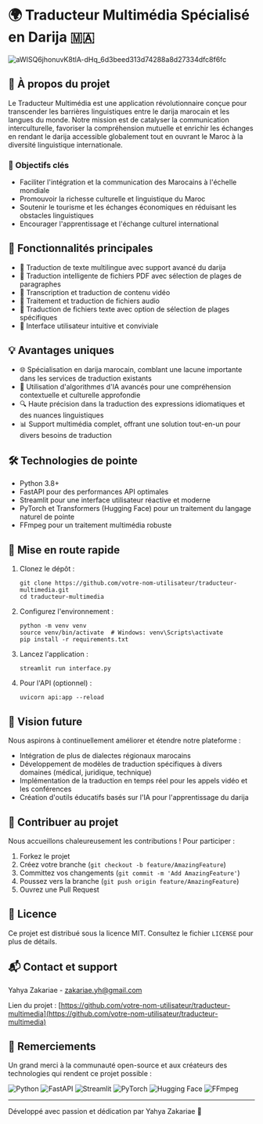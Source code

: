 # 🌍 Traducteur Multimédia Spécialisé en Darija 🇲🇦
![aWISQ6jhonuvK8tlA-dHq_6d3beed313d74288a8d27334dfc8f6fc](https://github.com/user-attachments/assets/904c0bb5-3c12-466e-b05d-2396250aa750)

## 🌟 À propos du projet

Le Traducteur Multimédia est une application révolutionnaire conçue pour transcender les barrières linguistiques entre le darija marocain et les langues du monde. Notre mission est de catalyser la communication interculturelle, favoriser la compréhension mutuelle et enrichir les échanges en rendant le darija accessible globalement tout en ouvrant le Maroc à la diversité linguistique internationale.

### 🎯 Objectifs clés

- Faciliter l'intégration et la communication des Marocains à l'échelle mondiale
- Promouvoir la richesse culturelle et linguistique du Maroc
- Soutenir le tourisme et les échanges économiques en réduisant les obstacles linguistiques
- Encourager l'apprentissage et l'échange culturel international

## 🚀 Fonctionnalités principales

- 📝 Traduction de texte multilingue avec support avancé du darija
- 📄 Traduction intelligente de fichiers PDF avec sélection de plages de paragraphes
- 🎥 Transcription et traduction de contenu vidéo
- 🎵 Traitement et traduction de fichiers audio
- 📁 Traduction de fichiers texte avec option de sélection de plages spécifiques
- 🔄 Interface utilisateur intuitive et conviviale

## 💡 Avantages uniques

- 🌐 Spécialisation en darija marocain, comblant une lacune importante dans les services de traduction existants
- 🧠 Utilisation d'algorithmes d'IA avancés pour une compréhension contextuelle et culturelle approfondie
- 🔍 Haute précision dans la traduction des expressions idiomatiques et des nuances linguistiques
- 📊 Support multimédia complet, offrant une solution tout-en-un pour divers besoins de traduction

## 🛠️ Technologies de pointe

- Python 3.8+
- FastAPI pour des performances API optimales
- Streamlit pour une interface utilisateur réactive et moderne
- PyTorch et Transformers (Hugging Face) pour un traitement du langage naturel de pointe
- FFmpeg pour un traitement multimédia robuste

## 🚀 Mise en route rapide

1. Clonez le dépôt :
   ```
   git clone https://github.com/votre-nom-utilisateur/traducteur-multimedia.git
   cd traducteur-multimedia
   ```

2. Configurez l'environnement :
   ```
   python -m venv venv
   source venv/bin/activate  # Windows: venv\Scripts\activate
   pip install -r requirements.txt
   ```

3. Lancez l'application :
   ```
   streamlit run interface.py
   ```

4. Pour l'API (optionnel) :
   ```
   uvicorn api:app --reload
   ```

## 🔮 Vision future

Nous aspirons à continuellement améliorer et étendre notre plateforme :

- Intégration de plus de dialectes régionaux marocains
- Développement de modèles de traduction spécifiques à divers domaines (médical, juridique, technique)
- Implémentation de la traduction en temps réel pour les appels vidéo et les conférences
- Création d'outils éducatifs basés sur l'IA pour l'apprentissage du darija

## 🤝 Contribuer au projet

Nous accueillons chaleureusement les contributions ! Pour participer :

1. Forkez le projet
2. Créez votre branche (`git checkout -b feature/AmazingFeature`)
3. Committez vos changements (`git commit -m 'Add AmazingFeature'`)
4. Poussez vers la branche (`git push origin feature/AmazingFeature`)
5. Ouvrez une Pull Request

## 📜 Licence

Ce projet est distribué sous la licence MIT. Consultez le fichier `LICENSE` pour plus de détails.

## 📬 Contact et support

Yahya Zakariae - zakariae.yh@gmail.com

Lien du projet : [https://github.com/votre-nom-utilisateur/traducteur-multimedia](https://github.com/votre-nom-utilisateur/traducteur-multimedia)

## 🙏 Remerciements

Un grand merci à la communauté open-source et aux créateurs des technologies qui rendent ce projet possible :

![Python](https://img.shields.io/badge/python-3670A0?style=for-the-badge&logo=python&logoColor=ffdd54)
![FastAPI](https://img.shields.io/badge/FastAPI-005571?style=for-the-badge&logo=fastapi)
![Streamlit](https://img.shields.io/badge/Streamlit-FF4B4B?style=for-the-badge&logo=Streamlit&logoColor=white)
![PyTorch](https://img.shields.io/badge/PyTorch-%23EE4C2C.svg?style=for-the-badge&logo=PyTorch&logoColor=white)
![Hugging Face](https://img.shields.io/badge/Hugging%20Face-FFB02E?style=for-the-badge&logo=huggingface&logoColor=white)
![FFmpeg](https://img.shields.io/badge/FFmpeg-%23007ACC.svg?style=for-the-badge&logo=ffmpeg&logoColor=white)

---

Développé avec passion et dédication par Yahya Zakariae 🚀
